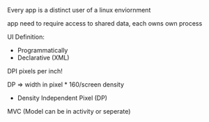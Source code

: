 Every app is a distinct user of a linux enviornment

app need to require access to shared data, each owns own process

UI Definition:

- Programmatically
- Declarative (XML)

DPI pixels per inch!

DP => width in pixel \* 160/screen density

- Density Independent Pixel (DP)

MVC (Model can be in activity or seperate)

